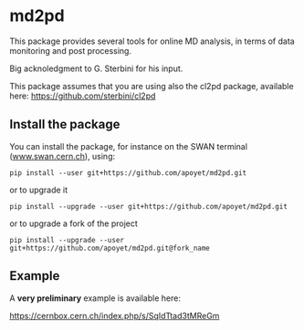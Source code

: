 # md2pd
This package provides several tools for online MD analysis, in terms of data monitoring and post processing.

Big acknoledgment to G. Sterbini for his input. 

This package assumes that you are using also the cl2pd package, available here: 
https://github.com/sterbini/cl2pd

## Install the package
You can install the package, for instance on the SWAN terminal (www.swan.cern.ch), using:
```
pip install --user git+https://github.com/apoyet/md2pd.git
```
or to upgrade it
```
pip install --upgrade --user git+https://github.com/apoyet/md2pd.git
```
or to upgrade a fork of the project
```
pip install --upgrade --user git+https://github.com/apoyet/md2pd.git@fork_name
```

## Example
A **very preliminary** example is available here: 

https://cernbox.cern.ch/index.php/s/SqIdTtad3tMReGm
